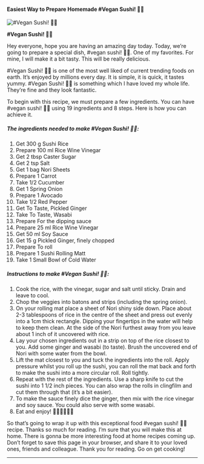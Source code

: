             

#### Easiest Way to Prepare Homemade #Vegan Sushi! 🍣🍙

![#Vegan Sushi! 🍣🍙](https://img-global.cpcdn.com/recipes/d2429ccd6e5be7aa/751x532cq70/vegan-sushi-%f0%9f%8d%a3%f0%9f%8d%99-recipe-main-photo.jpg)

**#Vegan Sushi! 🍣🍙**

Hey everyone, hope you are having an amazing day today. Today, we’re going to prepare a special dish, #vegan sushi! 🍣🍙. One of my favorites. For mine, I will make it a bit tasty. This will be really delicious.

#Vegan Sushi! 🍣🍙 is one of the most well liked of current trending foods on earth. It’s enjoyed by millions every day. It is simple, it is quick, it tastes yummy. #Vegan Sushi! 🍣🍙 is something which I have loved my whole life. They’re fine and they look fantastic.

To begin with this recipe, we must prepare a few ingredients. You can have #vegan sushi! 🍣🍙 using 19 ingredients and 8 steps. Here is how you can achieve it.

##### The ingredients needed to make #Vegan Sushi! 🍣🍙:

1.  Get 300 g Sushi Rice
2.  Prepare 100 ml Rice Wine Vinegar
3.  Get 2 tbsp Caster Sugar
4.  Get 2 tsp Salt
5.  Get 1 bag Nori Sheets
6.  Prepare 1 Carrot
7.  Take 1/2 Cucumber
8.  Get 1 Spring Onion
9.  Prepare 1 Avocado
10.  Take 1/2 Red Pepper
11.  Get To Taste, Pickled Ginger
12.  Take To Taste, Wasabi
13.  Prepare For the dipping sauce
14.  Prepare 25 ml Rice Wine Vinegar
15.  Get 50 ml Soy Sauce
16.  Get 15 g Pickled Ginger, finely chopped
17.  Prepare To roll
18.  Prepare 1 Sushi Rolling Matt
19.  Take 1 Small Bowl of Cold Water

##### Instructions to make #Vegan Sushi! 🍣🍙:

1.  Cook the rice, with the vinegar, sugar and salt until sticky. Drain and leave to cool.
2.  Chop the veggies into batons and strips (including the spring onion).
3.  On your rolling mat place a sheet of Nori shiny side down. Place about 2-3 tablespoons of rice in the centre of the sheet and press out evenly into a 1cm thick rectangle. Dipping your fingertips in the water will help to keep them clean. At the side of the Nori furthest away from you leave about 1 inch of it uncovered with rice.
4.  Lay your chosen ingredients out in a strip on top of the rice closest to you. Add some ginger and wasabi (to taste). Brush the uncovered end of Nori with some water from the bowl.
5.  Lift the mat closest to you and tuck the ingredients into the roll. Apply pressure whilst you roll up the sushi, you can roll the mat back and forth to make the sushi into a more circular roll. Roll tightly.
6.  Repeat with the rest of the ingredients. Use a sharp knife to cut the sushi into 1 1/2 inch pieces. You can also wrap the rolls in clingfilm and cut them through that (it’s a bit easier).
7.  To make the sauce finely dice the ginger, then mix with the rice vinegar and soy sauce. You could also serve with some wasabi.
8.  Eat and enjoy! 🍙🍣🍘🍚🥢😋

So that’s going to wrap it up with this exceptional food #vegan sushi! 🍣🍙 recipe. Thanks so much for reading. I’m sure that you will make this at home. There is gonna be more interesting food at home recipes coming up. Don’t forget to save this page in your browser, and share it to your loved ones, friends and colleague. Thank you for reading. Go on get cooking!

* * *